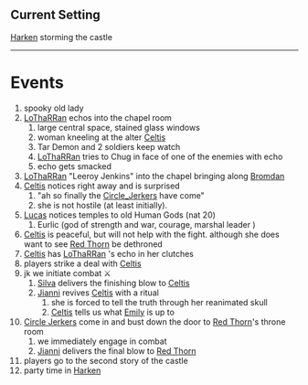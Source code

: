 ## Current Setting
[Harken](Matter%20Campaign📁/Locations📌/Harken.md)
storming the castle

---

# Events
1. spooky old lady 
2. [LoThaRRan](Matter%20Campaign📁/Players👤/LoThaRRan.md) echos into  the chapel room
	1. large central space, stained glass windows
	2. woman kneeling at the alter [Celtis](Matter%20Campaign📁/NPCs🤖/Celtis.md)
	3. Tar Demon and 2 soldiers keep watch
	4. [LoThaRRan](Matter%20Campaign📁/Players👤/LoThaRRan.md) tries to Chug in face of one of the enemies with echo
	5. echo gets smacked
3. [LoThaRRan](Matter%20Campaign📁/Players👤/LoThaRRan.md) "Leeroy Jenkins" into the chapel bringing along [Bromdan](Matter%20Campaign📁/Players👤/Bromdan.md)
4. [Celtis](Matter%20Campaign📁/NPCs🤖/Celtis.md) notices right away and is surprised 
	1. "ah so finally the [Circle_Jerkers](Matter%20Campaign/Clans/Circle_Jerkers.md) have come"
	2. she is not hostile (at least initially). 
5. [Lucas](Matter%20Campaign📁/Players👤/Lucas.md) notices temples to old Human Gods (nat 20)
	1. Eurlic (god of strength and war, courage, marshal leader )
6. [Celtis](Matter%20Campaign📁/NPCs🤖/Celtis.md) is peaceful, but will not help with the fight. although she does want to see [Red Thorn](Matter%20Campaign📁/NPCs🤖/Red%20Thorn.md) be dethroned 
7. [Celtis](Matter%20Campaign📁/NPCs🤖/Celtis.md) has [LoThaRRan](Matter%20Campaign📁/Players👤/LoThaRRan.md) 's echo in her clutches
8. players strike a deal with [Celtis](Matter%20Campaign📁/NPCs🤖/Celtis.md) 
9. jk we initiate combat ⚔
	1. [Silva](Matter_Campaign/Players/Silva.md) delivers the finishing blow to [Celtis](Matter%20Campaign📁/NPCs🤖/Celtis.md)
	2. [Jianni](Matter%20Campaign📁/Players👤/Jianni.md) revives [Celtis](Matter%20Campaign📁/NPCs🤖/Celtis.md) with a ritual 
		1. she is forced to tell the truth through her reanimated skull
		2. [Celtis](Matter%20Campaign📁/NPCs🤖/Celtis.md) tells us what [Emily](Matter%20Campaign📁/NPCs🤖/Emily.md) is up to
10. [Circle Jerkers](Matter%20Campaign📁/Clans⚔/Circle%20Jerkers.md) come in and bust down the door to [Red Thorn](Matter%20Campaign📁/NPCs🤖/Red%20Thorn.md)'s  throne room
	1. we immediately engage in combat
	2. [Jianni](Matter%20Campaign📁/Players👤/Jianni.md) delivers the final blow to [Red Thorn](Matter%20Campaign📁/NPCs🤖/Red%20Thorn.md)
11. players go to the second story of the castle
12. party time in [Harken](Matter%20Campaign📁/Locations📌/Harken.md)
